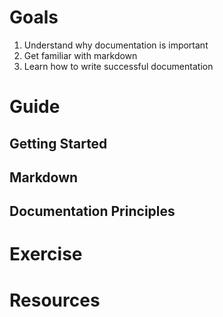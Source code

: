# Goals
1. Understand why documentation is important
2. Get familiar with markdown
3. Learn how to write successful documentation

# Guide

## Getting Started

## Markdown

## Documentation Principles

# Exercise 

# Resources